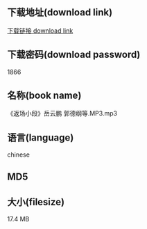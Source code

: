 ## 下载地址(download link)
[下载链接 download link](https://tutu365.netlify.app/?s=%E3%80%8A%E8%BF%94%E5%9C%BA%E5%B0%8F%E6%AE%B5%E3%80%8B%E5%B2%B3%E4%BA%91%E9%B9%8F+%E9%83%AD%E5%BE%B7%E7%BA%B2%E7%AD%89.MP3)

## 下载密码(download password)
1866

## 名称(book name)
《返场小段》岳云鹏 郭德纲等.MP3.mp3

## 语言(language)
chinese

## MD5


## 大小(filesize)
17.4 MB
